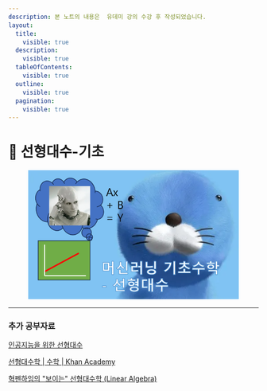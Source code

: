```yaml
---
description: 본 노트의 내용은  유데미 강의 수강 후 작성되었습니다.
layout:
  title:
    visible: true
  description:
    visible: true
  tableOfContents:
    visible: true
  outline:
    visible: true
  pagination:
    visible: true
---
```


# 🌱 선형대수-기초

<figure><img src="../../imgs/인블로그썸네일.png" alt=""><figcaption></figcaption></figure>

***

### 추가 공부자료

[인공지능을 위한 선형대수](https://www.boostcourse.org/ai251/joinLectures/195088)

[선형대수학 | 수학 | Khan Academy](https://ko.khanacademy.org/math/linear-algebra)

[혁펜하임의 "보이는" 선형대수학 (Linear Algebra)](https://www.youtube.com/playlist?list=PL\_iJu012NOxdZDxoGsYidMf2\_bERIQaP0)
